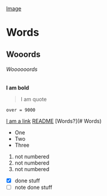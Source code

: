 [Image](https://unsplash.com/photos/9zlTSybQKzY)
# Words

## Wooords
###### Woooooords
**I am bold**
> I am quote
```
over = 9000

```
[I am a link](apple.com)
[README](/readme.md)
[Words?](# Words)
- One
- Two
- Three
1. not numbered
2. not numbered
3. not numbered
- [x] done stuff
- [ ] note done stuff